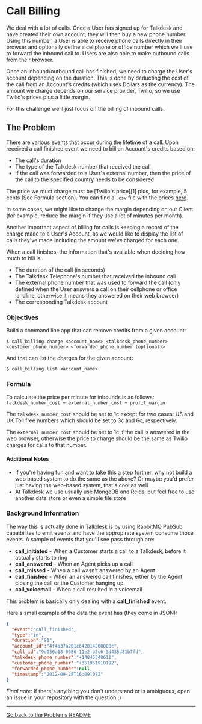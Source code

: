 # Call Billing

We deal with a lot of calls. Once a User has signed up for Talkdesk and have created their own account, they will then buy a new phone number. Using this number, a User is able to receive phone calls directly in their browser and optionally define a cellphone or office number which we'll use to forward the inbound call to. Users are also able to make outbound calls from their browser.

Once an inbound/outbound call has finished, we need to charge the User's account depending on the duration. This is done by deducting the cost of the call from an Account's credits (which uses Dollars as the currency). The amount we charge depends on our service provider, Twilio, so we use Twilio's prices plus a little margin.

For this challenge we'll just focus on the billing of inbound calls.

## The Problem

There are various events that occur during the lifetime of a call. Upon received a call finished event we need to bill an Account's credits based on:

* The call's duration
* The type of the Talkdesk number that received the call
* If the call was forwarded to a User's external number, then the price of the call to the specified country needs to be considered

The price we must charge must be [Twilio's price][1] plus, for example, 5 cents (See Formula section). You can find a `.csv` file with the prices [here](/problems/assets/call%20billing/Twilio%20-%20Voice%20Prices.csv).

In some cases, we might like to change the margin depending on our Client (for example, reduce the margin if they use a lot of minutes per month).

Another important aspect of billing for calls is keeping a record of the charge made to a User's Account, as we would like to display the list of calls they've made including the amount we've charged for each one.

When a call finishes, the information that's available when deciding how much to bill is:

* The duration of the call (in seconds)
* The Talkdesk Telephone's number that received the inbound call
* The external phone number that was used to forward the call (only defined when the User answers a call on their cellphone or office landline, otherwise it means they answered on their web browser)
* The corresponding Talkdesk account

### Objectives

Build a command line app that can remove credits from a given account:

    $ call_billing charge <account_name> <talkdesk_phone_number> <customer_phone_number> <forwarded_phone_number (optional)>

And that can list the charges for the given account:

    $ call_billing list <account_name>

### Formula

To calculate the price per minute for inbounds is as follows: `talkdesk_number_cost + external_number_cost + profit_margin`

The `talkdesk_number_cost` should be set to 1c except for two cases: US and UK Toll free numbers which should be set to 3c and 6c, respectively.

The `external_number_cost` should be set to 1c if the call is answered in the web browser, otherwise the price to charge should be the same as Twilio charges for calls to that number.

#### Additional Notes

- If you're having fun and want to take this a step further, why not build a web based system to do the same as the above? Or maybe you'd prefer just having the web-based system, that's cool as well
- At Talkdesk we use usually use MongoDB and Reids, but feel free to use another data store or even a simple file store

### Background Information

The way this is actually done in Talkdesk is by using RabbitMQ PubSub capaibilites to emit events and have the appropirate system consume those events. A sample of events that you'll see pass through are:

* **call_initiated** - When a Customer starts a call to a Talkdesk, before it actually starts to ring
* **call_answered** - When an Agent picks up a call
* **call_missed** - When a call wasn't answered by an Agent
* **call_finished** - When an answered call finishes, either by the Agent closing the call or the Customer hanging up
* **call_voicemail** - When a call resulted in a voicemail

This problem is basically only dealing with a **call_finished** event.

Here's small example of the data the event has (they come in JSON):

```json
{
  "event":"call_finished",
  "type":"in",
  "duration":"91",
  "account_id":"4f4a37a201c642014200000c",
  "call_id":"9d036a18-0986-11e2-b2c6-3d435d81b7fd",
  "talkdesk_phone_number":"+14845348611",
  "customer_phone_number":"+351961918192",
  "forwarded_phone_number":null,
  "timestamp":"2012-09-28T16:09:07Z"
}
```

*Final note*: If there's anything you don't understand or is ambiguous, open an issue in your repository with the question ;)

---

[Go back to the Problems README](README.md)
